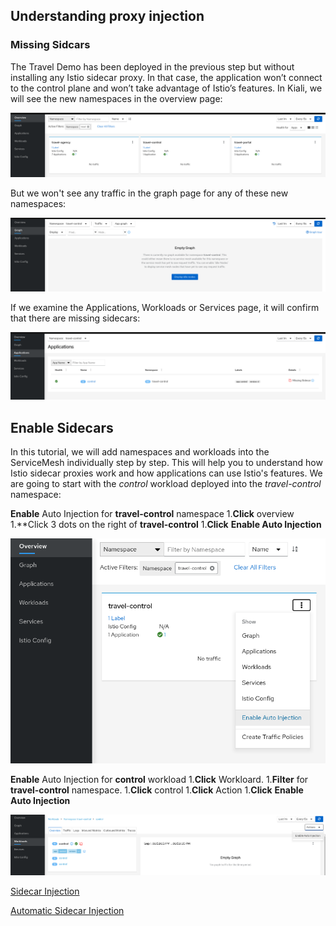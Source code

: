 ## Understanding proxy injection
### Missing Sidcars
The Travel Demo has been deployed in the previous step but without installing any Istio sidecar proxy.
In that case, the application won’t connect to the control plane and won’t take advantage of Istio’s features.
In Kiali, we will see the new namespaces in the overview page:

![Overview](./images/overview.png)

But we won't see any traffic in the graph page for any of these new namespaces:

![Empty Graph](./images/empty-graph.png)

If we examine the Applications, Workloads or Services page, it will confirm that there are missing sidecars:

![Missing Sidecar](./images/missing-sidecar.png)

## Enable Sidecars

In this tutorial, we will add namespaces and workloads into the ServiceMesh individually step by step.
This will help you to understand how Istio sidecar proxies work and how applications can use Istio's features.
We are going to start with the *control* workload deployed into the *travel-control* namespace:

**Enable** Auto Injection for **travel-control** namespace
1.**Click** overview
1.**Click 3 dots on the right of **travel-control**
1.**Click** **Enable Auto Injection**

![Enable Auto Injection per Namespace](./images/travel-control-namespace.png)

**Enable** Auto Injection for **control** workload
1.**Click** Workloard.
1.**Filter** for **travel-control** namespace.
1.**Click** control
1.**Click** Action
1.**Click** **Enable Auto Injection**

![Enable Auto Injection per Workkload](./images/control-workload.png)

[Sidecar Injection](https://docs.openshift.com/container-platform/4.11/service_mesh/v2x/prepare-to-deploy-applications-ossm.html)

[Automatic Sidecar Injection](https://docs.openshift.com/container-platform/4.11/service_mesh/v2x/prepare-to-deploy-applications-ossm.html)
